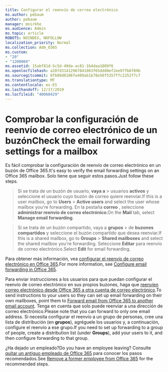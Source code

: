```yaml
---
title: Configurar el reenvío de correo electrónico
ms.author: pebaum
author: pebaum
manager: mnirkhe
ms.audience: Admin
ms.topic: article
ROBOTS: NOINDEX, NOFOLLOW
localization_priority: Normal
ms.collection: Adm_O365
ms.custom:
- "20"
- "1200004"
ms.assetid: 15abf81d-5c5d-49da-ac81-1b4daa1809f6
ms.openlocfilehash: a28fd31412967841063f65ddd8ef2ee97fb6f89b
ms.sourcegitcommit: 0fb89d8106fe409ab1b78e50f5357ffc2252f7c7
ms.translationtype: MT
ms.contentlocale: es-ES
ms.lasthandoff: 12/17/2019
ms.locfileid: "40068429"
---
```

# <a name="check-the-email-forwarding-settings-for-a-mailbox"></a><span data-ttu-id="34acc-102">Comprobar la configuración de reenvío de correo electrónico de un buzón</span><span class="sxs-lookup"><span data-stu-id="34acc-102">Check the email forwarding settings for a mailbox</span></span>

<span data-ttu-id="34acc-103">Es fácil comprobar la configuración de reenvío de correo electrónico en un buzón de Office 365.</span><span class="sxs-lookup"><span data-stu-id="34acc-103">It's easy to verify the email forwarding settings on an Office 365 mailbox.</span></span> <span data-ttu-id="34acc-104">Solo tiene que seguir estos pasos.</span><span class="sxs-lookup"><span data-stu-id="34acc-104">Just follow these steps.</span></span>
  
> <span data-ttu-id="34acc-105">Si se trata de un buzón de usuario, **vaya a** \> usuarios **activos** y seleccione el usuario cuyo buzón de correo quiere reenviar.</span><span class="sxs-lookup"><span data-stu-id="34acc-105">If this is a user mailbox, go to **Users** \> **Active users** and select the user whose mailbox you're forwarding.</span></span> <span data-ttu-id="34acc-106">En la pestaña **correo** , seleccione **administrar reenvío de correo electrónico**.</span><span class="sxs-lookup"><span data-stu-id="34acc-106">On the **Mail** tab, select **Manage email forwarding**.</span></span>

> <span data-ttu-id="34acc-107">Si se trata de un buzón compartido, vaya a **grupos** \> de **buzones compartidos** y seleccione el buzón compartido que desea reenviar.</span><span class="sxs-lookup"><span data-stu-id="34acc-107">If this is a shared mailbox, go to **Groups** \> **Shared mailboxes** and select the shared mailbox you're forwarding.</span></span> <span data-ttu-id="34acc-108">Seleccione **Editar** para reenvío de correo electrónico.</span><span class="sxs-lookup"><span data-stu-id="34acc-108">Select **Edit** for email forwarding.</span></span>

<span data-ttu-id="34acc-109">Para obtener más información, vea [configurar el reenvío de correo electrónico en Office 365](https://docs.microsoft.com/office365/admin/email/configure-email-forwarding).</span><span class="sxs-lookup"><span data-stu-id="34acc-109">For more information, see [Configure email forwarding in Office 365](https://docs.microsoft.com/office365/admin/email/configure-email-forwarding).</span></span>
  
<span data-ttu-id="34acc-110">Para enviar instrucciones a los usuarios para que puedan configurar el reenvío de correo electrónico en sus propios buzones, haga que [reenvíen correo electrónico desde Office 365 a otra cuenta de correo electrónico](https://support.office.com/article/Forward-email-from-Office-365-to-another-email-account-1ed4ee1e-74f8-4f53-a174-86b748ff6a0e).</span><span class="sxs-lookup"><span data-stu-id="34acc-110">To send instructions to your users so they can set up email forwarding on their own mailboxes, point them to [Forward email from Office 365 to another email account](https://support.office.com/article/Forward-email-from-Office-365-to-another-email-account-1ed4ee1e-74f8-4f53-a174-86b748ff6a0e).</span></span> <span data-ttu-id="34acc-111">Tenga en cuenta que solo puede reenviar a una dirección de correo electrónico.</span><span class="sxs-lookup"><span data-stu-id="34acc-111">Please note that you can forward to only one email address.</span></span> <span data-ttu-id="34acc-112">Si necesita configurar el reenvío a un grupo de personas, cree una lista de distribución (en **grupos**), agréguele los usuarios y, a continuación, configure el reenvío a ese grupo.</span><span class="sxs-lookup"><span data-stu-id="34acc-112">If you need to set up forwarding to a group of people, create a distribution list (under **Groups**), add your users to it, and then configure forwarding to that group.</span></span>
  
<span data-ttu-id="34acc-113">¿Ha dejado un empleado?</span><span class="sxs-lookup"><span data-stu-id="34acc-113">Do you have an employee leaving?</span></span> <span data-ttu-id="34acc-114">Consulte [quitar un antiguo empleado de Office 365](https://docs.microsoft.com/office365/admin/add-users/remove-former-employee) para conocer los pasos recomendados.</span><span class="sxs-lookup"><span data-stu-id="34acc-114">See [Remove a former employee from Office 365](https://docs.microsoft.com/office365/admin/add-users/remove-former-employee) for the recommended steps.</span></span>